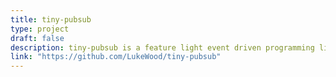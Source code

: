 ```yaml
---
title: tiny-pubsub
type: project
draft: false
description: tiny-pubsub is a feature light event driven programming library.  The unminified binary is only 857 bytes.  Most websites do not need a full fledged observable library.  tiny-pubsub makes async programming easier to reason about without being heavy weight.  [Available on Github](https://github.com/LukeWood/tiny-pubsub)
link: "https://github.com/LukeWood/tiny-pubsub"
---
```

